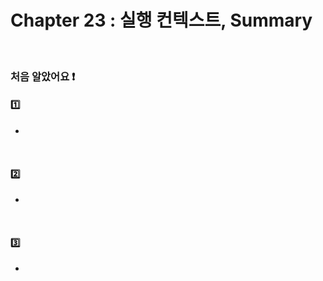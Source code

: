 # Chapter 23 : 실행 컨텍스트, Summary

<br>

### 처음 알았어요 ❗️
#### 1️⃣ 
- 

<br>

#### 2️⃣ 
-

<br>

#### 3️⃣ 
-

<br>